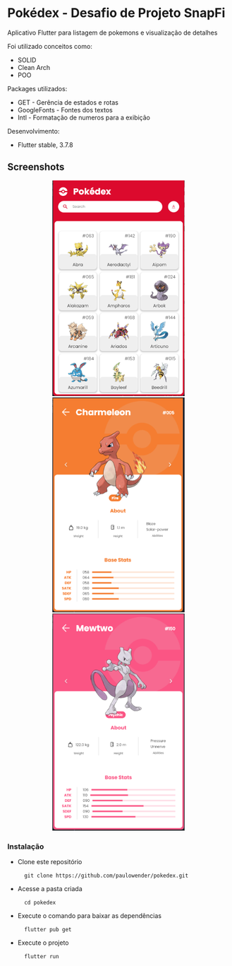# Pokédex - Desafio de Projeto SnapFi

Aplicativo Flutter para listagem de pokemons e visualização de detalhes

Foi utilizado conceitos como:
* SOLID
* Clean Arch
* POO

Packages utilizados:
* GET - Gerência de estados e rotas
* GoogleFonts - Fontes dos textos
* Intl - Formatação de numeros para a exibição

Desenvolvimento:
 * Flutter stable, 3.7.8

## Screenshots
<p align="center">
  <img src="screenshots\home.png" width="300" title="home">
  <img src="screenshots\details-charmeleon.png" width="300" alt="details">
  <img src="screenshots\details-mewtwo.png" width="300" alt="details">
</p>

### Instalação
* Clone este repositório

        git clone https://github.com/paulowender/pokedex.git

* Acesse a pasta criada

        cd pokedex

* Execute o comando para baixar as dependências

        flutter pub get

* Execute o projeto

        flutter run

